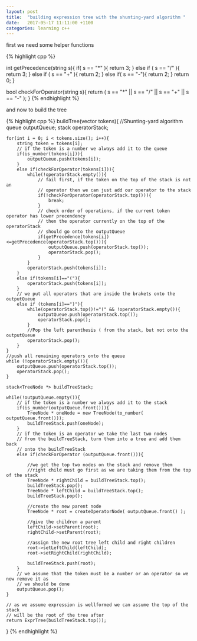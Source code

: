 ```yaml
---
layout: post
title:  "building expression tree with the shunting-yard algorithm "
date:   2017-05-17 11:11:00 +1100
categories: learning c++
---
```

first we need some helper functions

{% highlight cpp %}

int getPrecedence(string s){
    if( s == "*" ){
        return 3;
    }
    else if ( s == "/" ){
        return 3;
    }
    else if ( s == "+" ){
        return 2;
    }
    else if( s == "-"){
        return 2;
    }
    return 0;
}

bool checkForOperator(string s){
    return (
            s == "*" ||
            s == "/" ||
            s == "+" ||
            s == "-"
            );
}
{% endhighlight %}

and now to build the tree

{% highlight cpp %}
buildTree(vector<string> tokens){ 
    //Shunting-yard algorithm
    queue<string> outputQueue;
    stack<string> operatorStack;
    
    for(int i = 0; i < tokens.size(); i++){
        string token = tokens[i];
        // if the token is a number we always add it to the queue
        if(is_number(tokens[i])){
            outputQueue.push(tokens[i]);
        }
        else if(checkForOperator(tokens[i])){
            while(!operatorStack.empty()){
                // fail first, if the token on the top of the stack is not an
                // operator then we can just add our operator to the stack
                if(!checkForOperator(operatorStack.top())){
                    break;
                }
                // check order of operations, if the current token operator has lower precendency
                // then the operator currently on the top of the operatorStack
                // should go onto the outputQueue
                if(getPrecedence(tokens[i])<=getPrecedence(operatorStack.top())){
                    outputQueue.push(operatorStack.top());
                    operatorStack.pop();
                }
            }
            operatorStack.push(tokens[i]);
        }
        else if(tokens[i]=="("){
            operatorStack.push(tokens[i]);
        }
        // we put all operators that are inside the brakets onto the outputQueue
        else if (tokens[i]==")"){
            while(operatorStack.top()!="(" && !operatorStack.empty()){
                outputQueue.push(operatorStack.top());
                operatorStack.pop();
            }
            //Pop the left parenthesis ( from the stack, but not onto the outputQueue
            operatorStack.pop();
        }
    }
    //push all remaining operators onto the queue
    while (!operatorStack.empty()){
        outputQueue.push(operatorStack.top());
        operatorStack.pop();
    }
    
    stack<TreeNode *> buildTreeStack;
    
    while(!outputQueue.empty()){
        // if the token is a number we always add it to the stack
        if(is_number(outputQueue.front())){
            TreeNode * oneNode = new TreeNode(to_number( outputQueue.front()));
            buildTreeStack.push(oneNode);
        }
        // if the token is an operator we take the last two nodes
        // from the buildTreeStack, turn them into a tree and add them back
        // onto the buildTreeStack
        else if(checkForOperator (outputQueue.front())){
            
            //we get the top two nodes on the stack and remove them
            //right child must go first as we are taking them from the top of the stack
            TreeNode * rightChild = buildTreeStack.top();
            buildTreeStack.pop();
            TreeNode * leftChild = buildTreeStack.top();
            buildTreeStack.pop();
            
            //create the new parent node
            TreeNode * root = createOperatorNode( outputQueue.front() );
            
            //give the children a parent
            leftChild->setParent(root);
            rightChild->setParent(root);
            
            //assign the new root tree left child and right children
            root->setLeftChild(leftChild);
            root->setRightChild(rightChild);
            
            buildTreeStack.push(root);
        }
        // we assume that the token must be a number or an operator so we now remove it as
        // we should be done
        outputQueue.pop();
    }
    
    // as we assume expression is wellformed we can assume the top of the stack
    // will be the root of the tree after
    return ExprTree(buildTreeStack.top());
}
{% endhighlight %}